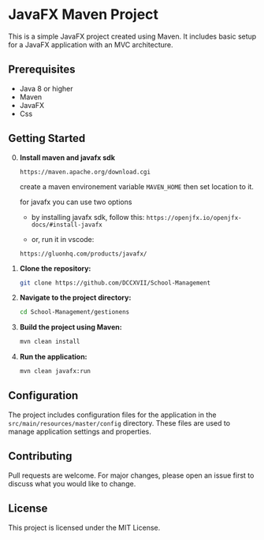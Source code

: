 # JavaFX Maven Project

This is a simple JavaFX project created using Maven. It includes basic setup for a JavaFX application with an MVC architecture.

## Prerequisites

- Java 8 or higher
- Maven
- JavaFX
- Css

## Getting Started

0. **Install maven and javafx sdk**
   ```
   https://maven.apache.org/download.cgi
   ```
   create a maven environement variable ```MAVEN_HOME``` then set location to it.

   for javafx you can use two options

   - by installing javafx sdk, follow this:
   ``` https://openjfx.io/openjfx-docs/#install-javafx ```

   - or, run it in vscode:

   ```https://gluonhq.com/products/javafx/```


1. **Clone the repository:**

   ```bash
   git clone https://github.com/DCCXVII/School-Management
   ```

2. **Navigate to the project directory:**

   ```bash
   cd School-Management/gestionens
   ```

3. **Build the project using Maven:**

   ```bash
   mvn clean install
   ```

4. **Run the application:**

   ```bash
   mvn clean javafx:run
   ```

## Configuration

The project includes configuration files for the application in the `src/main/resources/master/config` directory. These files are used to manage application settings and properties.

## Contributing

Pull requests are welcome. For major changes, please open an issue first to discuss what you would like to change.

## License

This project is licensed under the MIT License.
